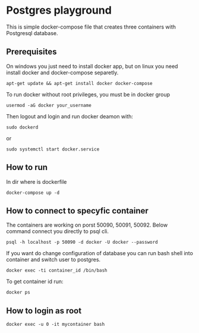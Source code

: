 # Postgres playground

This is simple docker-compose file that creates three containers with Postgresql database.
## Prerequisites

On windows you just need to install docker app, but on linux you need install docker and docker-compose separetly.

    apt-get update && apt-get install docker docker-compose 

To run docker without root privileges, you must be in docker group

    usermod -aG docker your_username

Then logout and login and run docker deamon with: 

    sudo dockerd 
or

    sudo systemctl start docker.service

## How to run

In dir where is dockerfile 
    
    docker-compose up -d 

## How to connect to specyfic container 

The containers are working on porst 50090, 50091, 50092. Below command connect you directly to psql cli. 

    psql -h localhost -p 50090 -d docker -U docker --password

If you want do change configuration of database you can run bash shell into container and switch user to postgres.

    docker exec -ti container_id /bin/bash 

To get container id run:

    docker ps

## How to login as root 

    docker exec -u 0 -it mycontainer bash